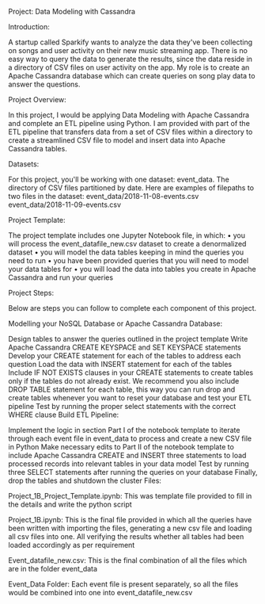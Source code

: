 
Project: Data Modeling with Cassandra

Introduction:

A startup called Sparkify wants to analyze the data they've been collecting on songs and user activity on their new music streaming app. There is no easy way to query the data to generate the results, since the data reside in a directory of CSV files on user activity on the app. My role is to create an Apache Cassandra database which can create queries on song play data to answer the questions.

Project Overview:

In this project, I would be applying Data Modeling with Apache Cassandra and complete an ETL pipeline using Python. I am provided with part of the ETL pipeline that transfers data from a set of CSV files within a directory to create a streamlined CSV file to model and insert data into Apache Cassandra tables.

Datasets:

For this project, you'll be working with one dataset: event_data. The directory of CSV files partitioned by date. Here are examples of filepaths to two files in the dataset: event_data/2018-11-08-events.csv event_data/2018-11-09-events.csv

Project Template:

The project template includes one Jupyter Notebook file, in which: • you will process the event_datafile_new.csv dataset to create a denormalized dataset • you will model the data tables keeping in mind the queries you need to run • you have been provided queries that you will need to model your data tables for • you will load the data into tables you create in Apache Cassandra and run your queries

Project Steps:

Below are steps you can follow to complete each component of this project.

Modelling your NoSQL Database or Apache Cassandra Database:

Design tables to answer the queries outlined in the project template
Write Apache Cassandra CREATE KEYSPACE and SET KEYSPACE statements
Develop your CREATE statement for each of the tables to address each question
Load the data with INSERT statement for each of the tables
Include IF NOT EXISTS clauses in your CREATE statements to create tables only if the tables do not already exist. We recommend you also include DROP TABLE statement for each table, this way you can run drop and create tables whenever you want to reset your database and test your ETL pipeline
Test by running the proper select statements with the correct WHERE clause
Build ETL Pipeline:

Implement the logic in section Part I of the notebook template to iterate through each event file in event_data to process and create a new CSV file in Python
Make necessary edits to Part II of the notebook template to include Apache Cassandra CREATE and INSERT three statements to load processed records into relevant tables in your data model
Test by running three SELECT statements after running the queries on your database
Finally, drop the tables and shutdown the cluster
Files:

Project_1B_Project_Template.ipynb: This was template file provided to fill in the details and write the python script

Project_1B.ipynb: This is the final file provided in which all the queries have been written with importing the files, generating a new csv file and loading all csv files into one. All verifying the results whether all tables had been loaded accordingly as per requirement

Event_datafile_new.csv: This is the final combination of all the files which are in the folder event_data

Event_Data Folder: Each event file is present separately, so all the files would be combined into one into event_datafile_new.csv
